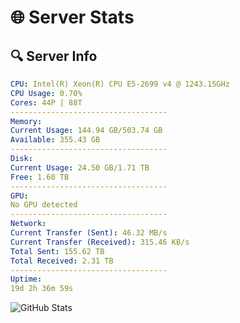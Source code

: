 # 🌐 Server Stats
## 🔍 Server Info
```yaml
CPU: Intel(R) Xeon(R) CPU E5-2699 v4 @ 1243.15GHz
CPU Usage: 0.70%
Cores: 44P | 88T
-----------------------------------
Memory:
Current Usage: 144.94 GB/503.74 GB
Available: 355.43 GB
-----------------------------------
Disk:
Current Usage: 24.50 GB/1.71 TB
Free: 1.60 TB
-----------------------------------
GPU:
No GPU detected
-----------------------------------
Network:
Current Transfer (Sent): 46.32 MB/s
Current Transfer (Received): 315.46 KB/s
Total Sent: 155.62 TB
Total Received: 2.31 TB
-----------------------------------
Uptime:
19d 2h 36m 59s
```
![GitHub Stats](https://img.shields.io/badge/Updated-2025-02-27_01:20:17-blue)